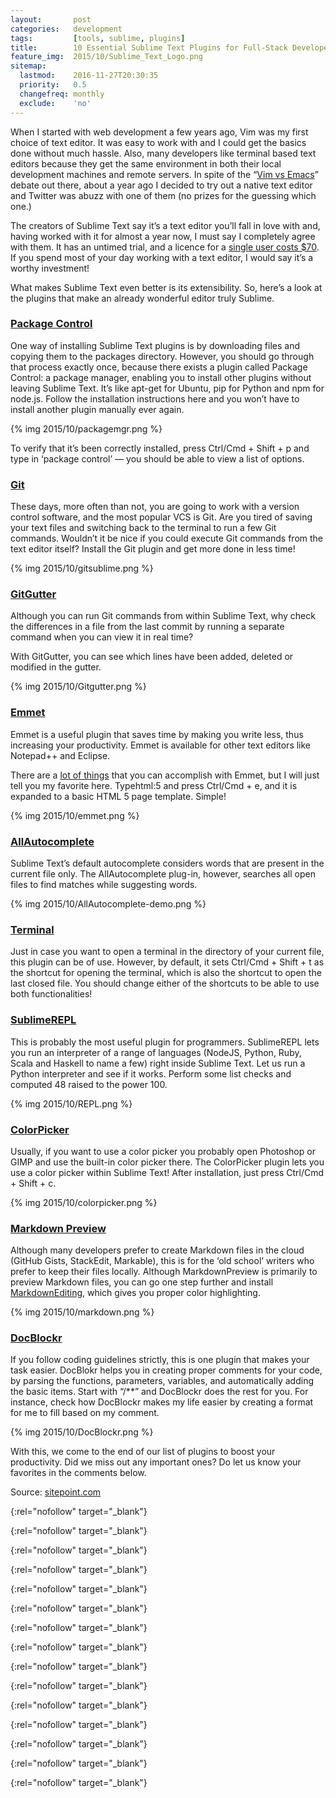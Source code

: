 ```yaml
---
layout:       post
categories:   development
tags:         [tools, sublime, plugins]
title:        10 Essential Sublime Text Plugins for Full-Stack Developers
feature_img:  2015/10/Sublime_Text_Logo.png
sitemap:
  lastmod:    2016-11-27T20:30:35
  priority:   0.5
  changefreq: monthly
  exclude:    'no'
---
```


When I started with web development a few years ago, Vim was my first choice of text editor. It was easy to work with and I could get the basics done without much hassle. Also, many developers like terminal based text editors because they get the same environment in both their local development machines and remote servers. In spite of the “[Vim vs Emacs][0]” debate out there, about a year ago I decided to try out a native text editor and Twitter was abuzz with one of them (no prizes for the guessing which one.)

The creators of Sublime Text say it’s a text editor you’ll fall in love with and, having worked with it for almost a year now, I must say I completely agree with them. It has an untimed trial, and a licence for a [single user costs $70][1]. If you spend most of your day working with a text editor, I would say it’s a worthy investment!

What makes Sublime Text even better is its extensibility. So, here’s a look at the plugins that make an already wonderful editor truly Sublime.

### [Package Control][2]
One way of installing Sublime Text plugins is by downloading files and copying them to the packages directory.
However, you should go through that process exactly once, because there exists a plugin called Package Control: a package manager, enabling you to install other plugins without leaving Sublime Text.
It’s like apt-get for Ubuntu, pip for Python and npm for node.js.
Follow the installation instructions here and you won’t have to install another plugin manually ever again.

{% img 2015/10/packagemgr.png %}

To verify that it’s been correctly installed, press Ctrl/Cmd + Shift + p and type in ‘package control’ — you should be able to view a list of options.

### [Git][3]
These days, more often than not, you are going to work with a version control software, and the most popular VCS is Git. Are you tired of saving your text files and switching back to the terminal to run a few Git commands. Wouldn’t it be nice if you could execute Git commands from the text editor itself? Install the Git plugin and get more done in less time!

{% img 2015/10/gitsublime.png %}

### [GitGutter][4]
Although you can run Git commands from within Sublime Text, why check the differences in a file from the last commit by running a separate command when you can view it in real time?

With GitGutter, you can see which lines have been added, deleted or modified in the gutter.

{% img 2015/10/Gitgutter.png %}

### [Emmet][5]
Emmet is a useful plugin that saves time by making you write less, thus increasing your productivity. Emmet is available for other text editors like Notepad++ and Eclipse.

There are a [lot of things][6] that you can accomplish with Emmet, but I will just tell you my favorite here. Typehtml:5 and press Ctrl/Cmd + e, and it is expanded to a basic HTML 5 page template. Simple!

{% img 2015/10/emmet.png %}

### [AllAutocomplete][7]
Sublime Text’s default autocomplete considers words that are present in the current file only. The AllAutocomplete plug-in, however, searches all open files to find matches while suggesting words.

{% img 2015/10/AllAutocomplete-demo.png %}

### [Terminal][8]
Just in case you want to open a terminal in the directory of your current file, this plugin can be of use. However, by default, it sets Ctrl/Cmd + Shift + t as the shortcut for opening the terminal, which is also the shortcut to open the last closed file. You should change either of the shortcuts to be able to use both functionalities!

### [SublimeREPL][9]
This is probably the most useful plugin for programmers. SublimeREPL lets you run an interpreter of a range of languages (NodeJS, Python, Ruby, Scala and Haskell to name a few) right inside Sublime Text. Let us run a Python interpreter and see if it works. Perform some list checks and computed 48 raised to the power 100.

{% img 2015/10/REPL.png %}

### [ColorPicker][10]
Usually, if you want to use a color picker you probably open Photoshop or GIMP and use the built-in color picker there. The ColorPicker plugin lets you use a color picker within Sublime Text! After installation, just press Ctrl/Cmd + Shift + c.

{% img 2015/10/colorpicker.png %}

### [Markdown Preview][11]
Although many developers prefer to create Markdown files in the cloud (GitHub Gists, StackEdit, Markable), this is for the ‘old school’ writers who prefer to keep their files locally. Although MarkdownPreview is primarily to preview Markdown files, you can go one step further and install [MarkdownEditing][12], which gives you proper color highlighting.

{% img 2015/10/markdown.png %}

### [DocBlockr][13]
If you follow coding guidelines strictly, this is one plugin that makes your task easier. DocBlokr helps you in creating proper comments for your code, by parsing the functions, parameters, variables, and automatically adding the basic items. Start with “/**” and DocBlockr does the rest for you. For instance, check how DocBlockr makes my life easier by creating a format for me to fill based on my comment.

{% img 2015/10/DocBlockr.png %}

With this, we come to the end of our list of plugins to boost your productivity. Did we miss out any important ones? Do let us know your favorites in the comments below.

Source: [sitepoint.com][14]

[0]: http://stackoverflow.com/questions/1430164/differences-between-emacs-and-vim
{:rel="nofollow" target="_blank"}

[1]: https://www.sublimetext.com/buy
{:rel="nofollow" target="_blank"}

[2]: https://sublime.wbond.net/installation
{:rel="nofollow" target="_blank"}

[3]: https://github.com/kemayo/sublime-text-git
{:rel="nofollow" target="_blank"}

[4]: https://github.com/jisaacks/GitGutter
{:rel="nofollow" target="_blank"}

[5]: http://emmet.io/
{:rel="nofollow" target="_blank"}

[6]: http://www.hongkiat.com/blog/html-css-faster-emmet/
{:rel="nofollow" target="_blank"}

[7]: https://github.com/alienhard/SublimeAllAutocomplete
{:rel="nofollow" target="_blank"}

[8]: https://github.com/wbond/sublime_terminal
{:rel="nofollow" target="_blank"}

[9]: https://github.com/wuub/SublimeREPL
{:rel="nofollow" target="_blank"}

[10]: http://weslly.github.io/ColorPicker/
{:rel="nofollow" target="_blank"}

[11]: https://github.com/revolunet/sublimetext-markdown-preview
{:rel="nofollow" target="_blank"}

[12]: https://github.com/SublimeText-Markdown/MarkdownEditing
{:rel="nofollow" target="_blank"}

[13]: https://github.com/spadgos/sublime-jsdocs
{:rel="nofollow" target="_blank"}

[14]: http://www.sitepoint.com/10-essential-sublime-text-plugins-full-stack-developer/
{:rel="nofollow" target="_blank"}
